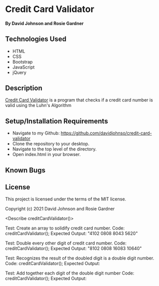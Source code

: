 # Credit Card Validator

#### By David Johnson and Rosie Gardner

## Technologies Used

* HTML
* CSS
* Bootstrap
* JavaScript
* jQuery

## Description

[Credit Card Validator](https://davidjohnso.github.io/credit-card-validator/) is a program that checks if a credit card number is valid using the Luhn's Algorithm

## Setup/Installation Requirements

* Navigate to my Github: https://github.com/davidjohnso/credit-card-validator
* Clone the repository to your desktop.
* Navigate to the top level of the directory.
* Open index.html in your browser.

## Known Bugs


## License

This project is licensed under the terms of the MIT license.

Copyright (c) 2021 David Johnson and Rosie Gardner

<Describe creditCardValidator()>

Test: Create an array to solidify credit card number.
Code: creditCardValidator();
Expected Output: "4102 0808 8043 5620"

Test: Double every other digit of credit card number. 
Code: creditCardValidator();
Expected Output: "8102 0808 16083 10640"

Test: Recognizes the result of the doubled digit is a double digit number.
Code: creditCardValidator();
Expected Output:

Test: Add together each digit of the double digit number
Code: creditCardValidator();
Expected Output: 
